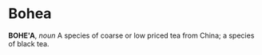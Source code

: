 # Bohea

**BOHE'A**, _noun_ A species of coarse or low priced tea from China; a species of black tea.